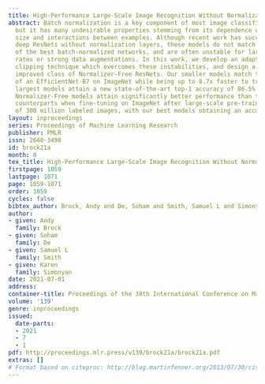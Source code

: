 ```yaml
---
title: High-Performance Large-Scale Image Recognition Without Normalization
abstract: Batch normalization is a key component of most image classification models,
  but it has many undesirable properties stemming from its dependence on the batch
  size and interactions between examples. Although recent work has succeeded in training
  deep ResNets without normalization layers, these models do not match the test accuracies
  of the best batch-normalized networks, and are often unstable for large learning
  rates or strong data augmentations. In this work, we develop an adaptive gradient
  clipping technique which overcomes these instabilities, and design a significantly
  improved class of Normalizer-Free ResNets. Our smaller models match the test accuracy
  of an EfficientNet-B7 on ImageNet while being up to 8.7x faster to train, and our
  largest models attain a new state-of-the-art top-1 accuracy of 86.5%. In addition,
  Normalizer-Free models attain significantly better performance than their batch-normalized
  counterparts when fine-tuning on ImageNet after large-scale pre-training on a dataset
  of 300 million labeled images, with our best models obtaining an accuracy of 89.2%.
layout: inproceedings
series: Proceedings of Machine Learning Research
publisher: PMLR
issn: 2640-3498
id: brock21a
month: 0
tex_title: High-Performance Large-Scale Image Recognition Without Normalization
firstpage: 1059
lastpage: 1071
page: 1059-1071
order: 1059
cycles: false
bibtex_author: Brock, Andy and De, Soham and Smith, Samuel L and Simonyan, Karen
author:
- given: Andy
  family: Brock
- given: Soham
  family: De
- given: Samuel L
  family: Smith
- given: Karen
  family: Simonyan
date: 2021-07-01
address:
container-title: Proceedings of the 38th International Conference on Machine Learning
volume: '139'
genre: inproceedings
issued:
  date-parts:
  - 2021
  - 7
  - 1
pdf: http://proceedings.mlr.press/v139/brock21a/brock21a.pdf
extras: []
# Format based on citeproc: http://blog.martinfenner.org/2013/07/30/citeproc-yaml-for-bibliographies/
---
```

